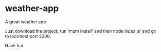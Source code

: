 # weather-app
A great weather app

Just download the project, run 'mpm install' and then node index.js' and go to localhost port 3000.

Have fun
